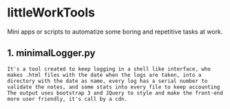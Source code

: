# littleWorkTools
Mini apps or scripts to automatize some boring and repetitive tasks at work.

## 1. minimalLogger.py 
	
	It's a tool created to keep logging in a shell like interface, who makes .html files with the date when the logs are taken, into a directory with the date as name, every log has a serial number to validate the notes, and some stats into every file to keep accounting
	The output uses bootstrap 3 and JQuery to style and make the front-end more user friendly, it's call by a cdn.
